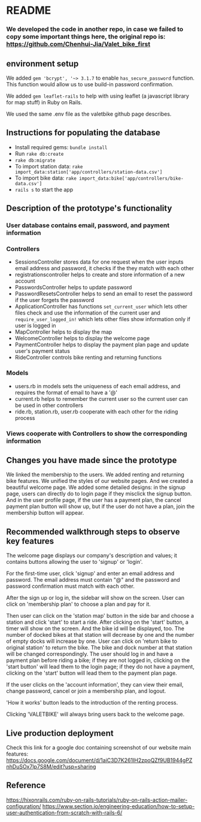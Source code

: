 # README

### We developed the code in another repo, in case we failed to copy some important things here, the original repo is: https://github.com/Chenhui-Jia/Valet_bike_first 

## environment setup
We added `gem 'bcrypt', '~> 3.1.7` to enable `has_secure_password` function. This function would allow us to use build-in password confirmation. 

We added `gem leaflet-rails` to help with using leaflet (a javascript library for map stuff) in Ruby on Rails.

We used the same .env file as the valetbike github page describes.

## Instructions for populating the database
* Install required gems: `bundle install`
*  Run `rake db:create`
*  `rake db:migrate`
*  To import station data: `rake import_data:station['app/controllers/station-data.csv']`
*  To import bike data: `rake import_data:bike['app/controllers/bike-data.csv']`
*  `rails s` to start the app

## Description of the prototype's functionality
### User database contains email, password, and payment information
### Controllers
* SessionsController stores data for one request when the user inputs email address and password, it checks if the they match with each other
* registrationscontroller helps to create and store information of a new account
* PasswordsController helps to update password
* PasswordResetsController helps to send an email to reset the password if the user forgets the password 
* ApplicationController has functions `set_current_user` which lets other files check and use the information of the current user and `require_user_logged_in!` which lets other files show information only if user is logged in
* MapController helps to display the map
* WelcomeController helps to display the welcome page
* PaymentController helps to display the payment plan page and update user's payment status 
* RideController controls bike renting and returning functions
### Models
* users.rb in models sets the uniqueness of each email address, and requires the format of email to have a '@'
* current.rb helps to remember the current user so the current user can be used in other controllers
* ride.rb, station.rb, user.rb cooperate with each other for the riding process
### Views cooperate with Controllers to show the corresponding information

## Changes you have made since the prototype
We linked the membership to the users. We added renting and returning bike features. We unified the styles of our website pages. And we created a beautiful welcome page. We added some detailed designs: in the signup page, users can directly do to login page if they misclick the signup button. And in the user profile page, if the user has a payment plan, the cancel payment plan button will show up, but if the user do not have a plan, join the membership button will appear. 

## Recommended walkthrough steps to observe key features
The welcome page displays our company's description and values; it contains buttons allowing the user to 'signup' or 'login'. 

For the first-time user, click 'signup' and enter an email address and password. The email address must contain "@" and the password and password confirmation must match with each other. 

After the sign up or log in, the sidebar will show on the screen. User can click on 'membership plan' to choose a plan and pay for it. 

Then user can click on the 'station map' button in the side bar and choose a station and click 'start' to start a ride. After clicking on the 'start' button, a timer will show on the screen. And the bike id will be displayed, too. The number of docked bikes at that station will decrease by one and the number of empty docks will increase by one. User can click on 'return bike to original station' to return the bike. The bike and dock number at that station will be changed correspondingly. The user should log in and have a payment plan before riding a bike; if they are not logged in, clicking on the 'start button' will lead them to the login page; if they do not have a payment, clicking on the 'start' button will lead them to the payment plan page.

If the user clicks on the 'account information', they can view their email, change password, cancel or join a membership plan, and logout.

'How it works' button leads to the introduction of the renting process.

Clicking 'VALETBIKE' will always bring users back to the welcome page.

## Live production deployment 
Check this link for a google doc containing screenshot of our website main features: https://docs.google.com/document/d/1aiC3D7K261IH2zpoQZf9UB1944gPZnhDuSOx7lp7S8M/edit?usp=sharing

## Reference

https://hixonrails.com/ruby-on-rails-tutorials/ruby-on-rails-action-mailer-configuration/
https://www.section.io/engineering-education/how-to-setup-user-authentication-from-scratch-with-rails-6/

